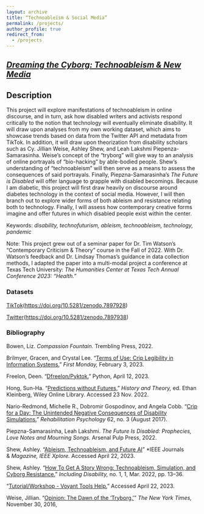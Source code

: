 ```yaml
---
layout: archive
title: “Technoableism & Social Media”
permalink: /projects/
author_profile: true
redirect_from:
  - /projects
---
```


## *[Dreaming the Cyborg: Technoableism & New Media](https://doi.org/10.5281/zenodo.7897812)*

## Description 

This project will explore manifestations of technoableism in online discourse, and in turn, ask how disabled writers and activists respond critically to the notion that technology will eventually eliminate disability. It will draw upon analyses from my own working dataset, which aims to showcase trends based on data from the Twitter API and metadata from TikTok.  In addition, it will draw upon theorization from disability scholars such as Cy. Jillian Weise, Ashley Shew, and Leah Lakshmi Piepenza-Samarasinha. Weise’s concept of the “tryborg” will give way to an analysis of online portrayals of “bio-hacking” by able-bodied people. Shew’s understanding of “technoableism” will then serve as a means to assess the consequences of said portrayals. Finally, Piepzna-Samarasinha’s *The Future is Disabled* will offer language to grapple with disabled becomings. Because I am diabetic, this project will first draw heavily on discourse around diabetes technology in the context of social media. However, I will then branch out to explore wider forms of both ableism and resistance relating both to technology. Finally, I will assess how contemporary creative forms imagine and offer futures in which disabled people exist within the center. 

Keywords: *disability, technofuturism, ableism, technoableism, technology, pandemic*

Note: This project grew out of a seminar paper for Dr. Tim Watson’s “Contemporary Criticism & Theory” course in the Fall of 2022. With Dr. Watson’s feedback and Dr. Lindsay Thomas’s guidance in data collection methods, I adapted the paper into a multi-modal project a conference at Texas Tech University: *The Humanities Center at Texas Tech Annual Conference 2023: “Health.”*

### Datasets 
[TikTok](#)(https://doi.org/10.5281/zenodo.7897928)

[Twitter](#)(https://doi.org/10.5281/zenodo.7897938) 

### Bibliography 

Bowen, Liz. *Compassion Fountain.* Trembling Press, 2022.

Brilmyer, Gracen, and Crystal Lee. “[Terms of Use: Crip Legibility in Information Systems.](https://doi.org/10.5210fm.v28i1.12935)” *First Monday,* February 3, 2023. 

Freelon, Deen. “[Dfreelon/Pyktok.](https://github.com/dfreelon/pyktok)” Python, April 12, 2023. 

Hong, Sun-Ha. “[Predictions without Futures,](https://onlinelibrary-wiley-com.access.library.miami.edu/doi/full/10.1111/hith.12269)” *History and Theory,* ed. Ethan Kleinberg, Wiley Online Library. Accessed 23 Nov. 2022.

Nario-Redmond, Michelle R., Dobromir Gospodinov, and Angela Cobb. “[Crip for a Day: The Unintended Negative Consequences of Disability Simulations.](https://doi.org/10.1037/rep0000127)” *Rehabilitation Psychology* 62, no. 3 (August 2017).

Piepzna-Samarasinha, Leah Lakshmi. *The Future Is Disabled: Prophecies, Love Notes and Mourning Songs.* Arsenal Pulp Press, 2022.

Shew, Ashley. “[Ableism, Technoableism, and Future AI](https://ieeexplore-ieee-org.access.library.miami.edu/document/9035527)” *IEEE Journals & *Magazine, IEEE Xplore.* Accessed April 22, 2023.

Shew, Ashley.  “[How To Get A Story Wrong: Technoableism, Simulation, and Cyborg Resistance.](https://ojs.scholarsportal.info/ontariotechu/index.php/id/article/view/169)” *Including Disability,* no. 1, 1, Mar. 2022, pp. 13–36. 

“[Tutorial/Workshop - Voyant Tools Help.](https://voyant-tools.org/docs/#!/guide/tutorial)” Accessed April 22, 2023. 

Weise, Jillian. “[Opinion: The Dawn of the ‘Tryborg.’](https://www.nytimes.com/2016/11/30/opinion/the-dawn-of-the-tryborg.html)” *The New York Times,* November 30, 2016, 
